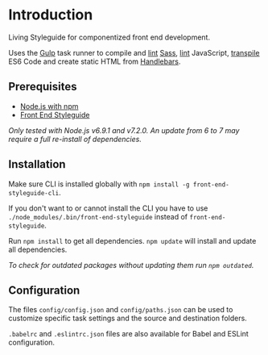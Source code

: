 # Introduction

<OutdatedVersion version="2" />

Living Styleguide for componentized front end development.

Uses the [Gulp](http://gulpjs.com/) task runner to compile and [lint](http://stylelint.io/) [Sass](http://sass-lang.com/), [lint](http://eslint.org/) JavaScript, [transpile](https://babeljs.io/) ES6 Code and create static HTML from [Handlebars](http://handlebarsjs.com/).

## Prerequisites

* [Node.js with npm](https://nodejs.org/)
* [Front End Styleguide](https://github.com/mvsde/styleguide)

*Only tested with Node.js v6.9.1 and v7.2.0. An update from 6 to 7 may require a full re-install of dependencies.*

## Installation

Make sure CLI is installed globally with `npm install -g front-end-styleguide-cli`.

If you don't want to or cannot install the CLI you have to use `./node_modules/.bin/front-end-styleguide` instead of `front-end-styleguide`.

Run `npm install` to get all dependencies. `npm update` will install and update all dependencies.

*To check for outdated packages without updating them run `npm outdated`.*

## Configuration

The files `config/config.json` and `config/paths.json` can be used to customize specific task settings and the source and destination folders.

`.babelrc` and `.eslintrc.json` files are also available for Babel and ESLint configuration.

